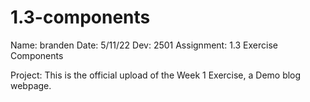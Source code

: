 # 1.3-components

Name: branden
Date: 5/11/22
Dev: 2501
Assignment: 1.3 Exercise Components

Project: This is the official upload of the Week 1 Exercise, a Demo blog webpage.

